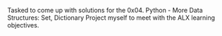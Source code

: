 Tasked to come up with solutions for the 0x04. Python - More Data Structures: Set, Dictionary Project myself to meet with the ALX learning objectives.
